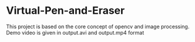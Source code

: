 # Virtual-Pen-and-Eraser
This project is based on the core concept of opencv and image processing.
Demo video is given in output.avi and output.mp4 format
